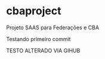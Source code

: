 # cbaproject

Projeto SAAS para Federações e CBA

Testando primeiro commit

TESTO ALTERADO VIA GIHUB

